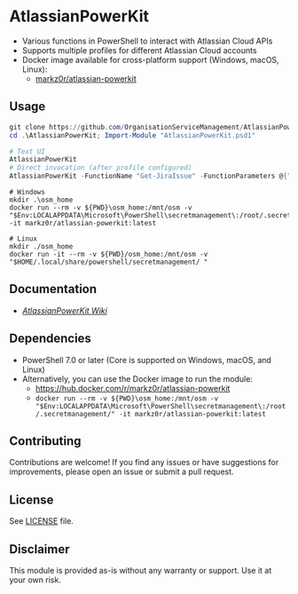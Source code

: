 # AtlassianPowerKit

- Various functions in PowerShell to interact with Atlassian Cloud APIs
- Supports multiple profiles for different Atlassian Cloud accounts
- Docker image available for cross-platform support (Windows, macOS, Linux):
  - [markz0r/atlassian-powerkit](https://hub.docker.com/r/markz0r/atlassian-powerkit)

## Usage

```powershell
git clone https://github.com/OrganisationServiceManagement/AtlassianPowerKit.git
cd .\AtlassianPowerKit; Import-Module "AtlassianPowerKit.psd1"
```

```powershell
# Text UI
AtlassianPowerKit
# Direct invocation (after profile configured)
AtlassianPowerKit -FunctionName "Get-JiraIssue" -FunctionParameters @{"Key"="TEST-1"} -OSMProfile "zoak"
```

```docker
# Windows
mkdir .\osm_home
docker run --rm -v ${PWD}\osm_home:/mnt/osm -v "$Env:LOCALAPPDATA\Microsoft\PowerShell\secretmanagement\:/root/.secretmanagement/" -it markz0r/atlassian-powerkit:latest

# Linux
mkdir ./osm_home
docker run -it --rm -v ${PWD}/osm_home:/mnt/osm -v "$HOME/.local/share/powershell/secretmanagement/ "
```

## Documentation

- _[AtlassianPowerKit Wiki](../../wiki)_

## Dependencies

- PowerShell 7.0 or later (Core is supported on Windows, macOS, and Linux)
- Alternatively, you can use the Docker image to run the module:
  - <https://hub.docker.com/r/markz0r/atlassian-powerkit>
  - `docker run --rm -v ${PWD}\osm_home:/mnt/osm -v "$Env:LOCALAPPDATA\Microsoft\PowerShell\secretmanagement\:/root/.secretmanagement/" -it markz0r/atlassian-powerkit:latest`

## Contributing

Contributions are welcome! If you find any issues or have suggestions for improvements, please open an issue or submit a pull request.

## License

See [LICENSE](LICENSE.md) file.

## Disclaimer

This module is provided as-is without any warranty or support. Use it at your own risk.

```

```
